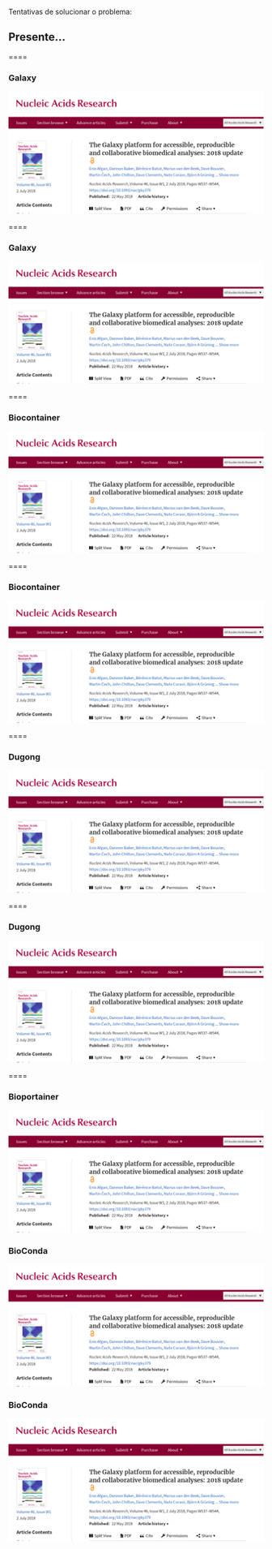 <!-- .slide: data-background="img/containers.jpg" -->

Tentativas de solucionar o problema:

## Presente...

====

### Galaxy

![avatar][avatar] <!-- .element: class="pull-center" -->

[avatar]: ../shared/img/galaxy.png

====

### Galaxy

![avatar][avatar] <!-- .element: class="pull-center" -->

[avatar]: ../shared/img/galaxy1.png

====

### Biocontainer

![avatar][avatar] <!-- .element: class="pull-center" -->

[avatar]: ../shared/img/biocontainer1.png

====

### Biocontainer

![avatar][avatar] <!-- .element: class="pull-center" -->

[avatar]: ../shared/img/biocontainer.png

====

### Dugong

![avatar][avatar] <!-- .element: class="pull-center" -->

[avatar]: ../shared/img/dugong.png

====

### Dugong

![avatar][avatar] <!-- .element: class="pull-center" -->

[avatar]: ../shared/img/dugong1.png

====

### Bioportainer

![avatar][avatar] <!-- .element: class="pull-center" -->

[avatar]: ../shared/img/bioportainer.png

### BioConda

![avatar][avatar] <!-- .element: class="pull-center" -->

[avatar]: ../shared/img/bioconda1.png

### BioConda

![avatar][avatar] <!-- .element: class="pull-center" -->

[avatar]: ../shared/img/bioconda.png
